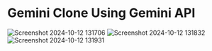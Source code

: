 # Gemini Clone Using Gemini API 

![Screenshot 2024-10-12 131706](https://github.com/user-attachments/assets/29943441-e471-439f-9c39-da89b4983a6c)
![Screenshot 2024-10-12 131832](https://github.com/user-attachments/assets/e7489233-cbb0-4c56-bf89-5610de6aa6d2)
![Screenshot 2024-10-12 131931](https://github.com/user-attachments/assets/d25086fb-c3dd-4b49-bef4-415c49af37c1)
